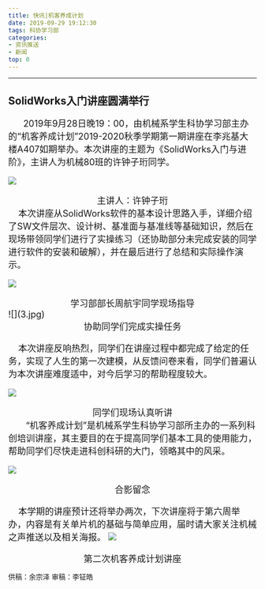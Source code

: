 ```yaml
---
title: 快讯|机客养成计划
date: 2019-09-29 19:12:30
tags: 科协学习部
categories:
- 资讯推送
- 新闻
top: 0
---
```

***

## SolidWorks入门讲座圆满举行
<!-- more -->
<font size=4>
  &nbsp;&nbsp;&nbsp;&nbsp;2019年9月28日晚19：00，由机械系学生科协学习部主办的“机客养成计划”2019-2020秋季学期第一期讲座在李兆基大楼A407如期举办。本次讲座的主题为《SolidWorks入门与进阶》，主讲人为机械80班的许钟子珩同学。

![](1.jpg)
<center>
主讲人：许钟子珩
</center>
&nbsp;&nbsp;&nbsp;&nbsp;本次讲座从SolidWorks软件的基本设计思路入手，详细介绍了SW文件层次、设计树、基准面与基准线等基础知识，然后在现场带领同学们进行了实操练习（还协助部分未完成安装的同学进行软件的安装和破解），并在最后进行了总结和实际操作演示。

![](2.jpg)
<center>
学习部部长周航宇同学现场指导
</center>
![](3.jpg)
<center>
协助同学们完成实操任务
</center>

&nbsp;&nbsp;&nbsp;&nbsp;本次讲座反响热烈，同学们在讲座过程中都完成了给定的任务，实现了人生的第一次建模，从反馈问卷来看，同学们普遍认为本次讲座难度适中，对今后学习的帮助程度较大。


![](4.jpg)

<center>
同学们现场认真听讲
</center>
&nbsp;&nbsp;&nbsp;&nbsp;   “机客养成计划”是机械系学生科协学习部所主办的一系列科创培训讲座，其主要目的在于提高同学们基本工具的使用能力，帮助同学们尽快走进科创科研的大门，领略其中的风采。



![](5.jpg)

<center>
合影留念
</center>

&nbsp;&nbsp;&nbsp;&nbsp;本学期的讲座预计还将举办两次，下次讲座将于第六周举办，内容是有关单片机的基础与简单应用，届时请大家关注机械之声推送以及相关海报。
![](6.jpg)
<center>
第二次机客养成计划讲座
</center>

</font>


供稿：余宗泽
审稿：李钲皓

